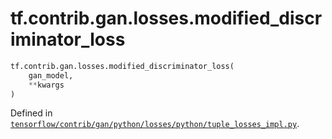 <div itemscope itemtype="http://developers.google.com/ReferenceObject">
<meta itemprop="name" content="tf.contrib.gan.losses.modified_discriminator_loss" />
</div>

# tf.contrib.gan.losses.modified_discriminator_loss

``` python
tf.contrib.gan.losses.modified_discriminator_loss(
    gan_model,
    **kwargs
)
```



Defined in [`tensorflow/contrib/gan/python/losses/python/tuple_losses_impl.py`](https://www.tensorflow.org/code/tensorflow/contrib/gan/python/losses/python/tuple_losses_impl.py).

